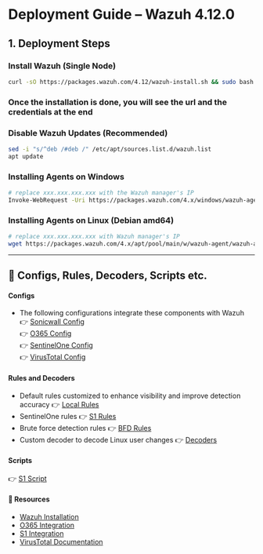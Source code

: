 # Deployment Guide – Wazuh 4.12.0

## 1. Deployment Steps
### Install Wazuh (Single Node)
```bash
curl -sO https://packages.wazuh.com/4.12/wazuh-install.sh && sudo bash ./wazuh-install.sh -a
```

### Once the installation is done, you will see the url and the credentials at the end


### Disable Wazuh Updates (Recommended)
```bash
sed -i "s/^deb /#deb /" /etc/apt/sources.list.d/wazuh.list
apt update
```

### Installing Agents on Windows
```bash
# replace xxx.xxx.xxx.xxx with the Wazuh manager's IP
Invoke-WebRequest -Uri https://packages.wazuh.com/4.x/windows/wazuh-agent-4.12.0-1.msi -OutFile $env:tmp\wazuh-agent; msiexec.exe /i $env:tmp\wazuh-agent /q WAZUH_MANAGER='xxx.xxx.xxx.xxx' 
```

### Installing Agents on Linux (Debian amd64)
```bash
# replace xxx.xxx.xxx.xxx with Wazuh manager's IP
wget https://packages.wazuh.com/4.x/apt/pool/main/w/wazuh-agent/wazuh-agent_4.12.0-1_amd64.deb && sudo WAZUH_MANAGER='xxx.xxx.xxx.xxx' dpkg -i ./wazuh-agent_4.12.0-1_amd64.deb
```
------------------------------------------
## 📄 Configs, Rules, Decoders, Scripts etc. 
#### Configs
- The following configurations integrate these components with Wazuh <br>
👉 [Sonicwall Config](configs/Sonicwall.md) <br>
👉 [O365 Config](configs/O365.md) <br>
👉 [SentinelOne Config](configs/SentinelOne.md)<br>
👉 [VirusTotal Config](configs/VirusTotal.md)<br>

#### Rules and Decoders
- Default rules customized to enhance visibility and improve detection accuracy
    👉 [Local Rules](rules_decoders/local_rules.xml) <br>
- SentinelOne rules
    👉 [S1 Rules](rules_decoders/sentinelone.xml) <br>
- Brute force detection rules
    👉 [BFD Rules](rules_decoders//bruteforce_detection.xml) <br>
- Custom decoder to decode Linux user changes
👉 [Decoders](rules_decoders/local_decoder.xml) <br>

#### Scripts
👉 [S1 Script](sentinel_one.py)

#### 🔗 Resources
- [Wazuh Installation](https://documentation.wazuh.com/4.12/quickstart.html)
- [O365 Integration](https://documentation.wazuh.com/current/cloud-security/office365/monitoring-office365-activity.html)
- [S1 Integration](https://wazuh.com/blog/integrating-sentinelone-xdr-with-wazuh/) 
- [VirusTotal Documentation](https://docs.virustotal.com/reference/overview)